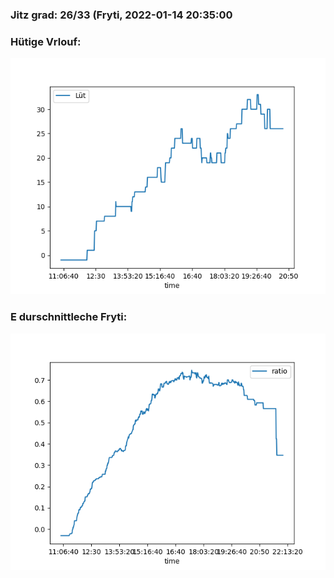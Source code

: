 ### Jitz grad: 26/33 (Fryti, 2022-01-14 20:35:00

### Hütige Vrlouf:
![Graph](Today.png)

### E durschnittleche Fryti:
![Graph](Fryti.png)